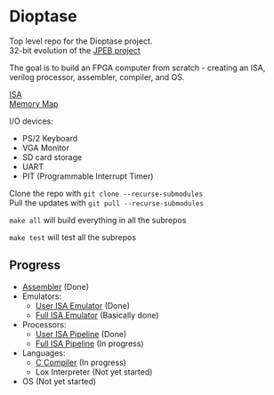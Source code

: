 # Dioptase

Top level repo for the Dioptase project.  
32-bit evolution of the [JPEB project](https://github.com/PaulBailey-1/JPEB)

The goal is to build an FPGA computer from scratch - creating an ISA, verilog processor, assembler, compiler, and OS.

[ISA](https://github.com/b-Rocks2718/Dioptase/blob/main/docs/ISA.md)  
[Memory Map](https://github.com/b-Rocks2718/Dioptase/blob/main/docs/mem_map.md)

I/O devices:
 - PS/2 Keyboard
 - VGA Monitor
 - SD card storage
 - UART
 - PIT (Programmable Interrupt Timer)

Clone the repo with `git clone --recurse-submodules`  
Pull the updates with `git pull --recurse-submodules`

`make all` will build everything in all the subrepos

`make test` will test all the subrepos


## Progress

- [Assembler](https://github.com/b-Rocks2718/Dioptase-Assembler) (Done)
- Emulators:
  - [User ISA Emulator](https://github.com/b-Rocks2718/Dioptase-Emulator-Simple) (Done)
  - [Full ISA Emulator](https://github.com/b-Rocks2718/Dioptase-Emulator-Full) (Basically done)
- Processors:
  - [User ISA Pipeline](https://github.com/b-Rocks2718/Dioptase-Pipe-Simple) (Done)
  - [Full ISA Pipeline](https://github.com/b-Rocks2718/Dioptase-Pipe-Full) (In progress)
- Languages:
  - [C Compiler](https://github.com/b-Rocks2718/Dioptase-C-Compiler) (In progress)
  - Lox Interpreter (Not yet started)
- OS (Not yet started)